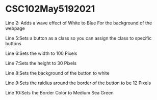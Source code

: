 # CSC102May5192021
Line 2: Adds a wave effect of White to Blue For the background of the webpage

Line 5:Sets a button as a class so you can assign the class to specific buttons

Line 6:Sets the width to 100 Pixels

Line 7:Sets the height to 30 Pixels

Line 8:Sets the background of the button to white

Line 9:Sets the raidius around the border of the button to be 12 Pixels

Line 10:Sets the Border Color to Medium Sea Green

